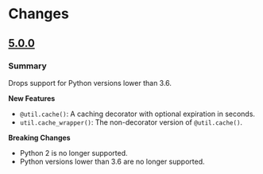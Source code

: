 # Changes

## [5.0.0](https://github.com/krux/python-krux-stdlib/tree/5.0.0)

### Summary
Drops support for Python versions lower than 3.6.

**New Features**
- `@util.cache()`: A caching decorator with optional expiration in seconds.
- `util.cache_wrapper()`: The non-decorator version of `@util.cache()`.

**Breaking Changes**
- Python 2 is no longer supported.
- Python versions lower than 3.6 are no longer supported.
